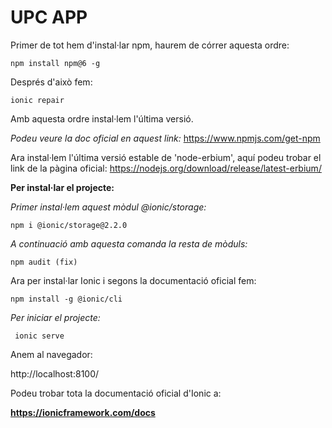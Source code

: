 # UPC APP

 Primer de tot hem d'instal·lar npm, haurem de córrer aquesta ordre:

```
npm install npm@6 -g
```
Després d'això fem:

```
ionic repair
```


Amb aquesta ordre instal·lem l'última versió.

*Podeu veure la doc oficial en aquest link:*
https://www.npmjs.com/get-npm


Ara instal·lem l'última versió estable de 'node-erbium', aquí podeu trobar el link de la pàgina oficial:
https://nodejs.org/download/release/latest-erbium/

**Per instal·lar el projecte:** 

*Primer instal·lem aquest mòdul @ionic/storage:*

```
npm i @ionic/storage@2.2.0
```

*A continuació amb aquesta comanda la resta de mòduls:*

```
npm audit (fix)
```

Ara per instal·lar Ionic i segons la documentació oficial fem:

```
npm install -g @ionic/cli
```


*Per iniciar el projecte:*

```
 ionic serve
 ```

  

Anem al navegador:

http://localhost:8100/

  
  

Podeu trobar tota la documentació oficial d'Ionic a:

**https://ionicframework.com/docs**
